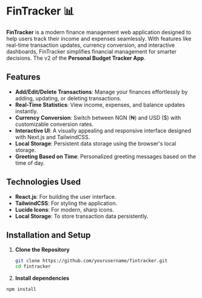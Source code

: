 # FinTracker 📊

**FinTracker** is a modern finance management web application designed to help users track their income and expenses seamlessly. With features like real-time transaction updates, currency conversion, and interactive dashboards, FinTracker simplifies financial management for smarter decisions.
The v2 of the **Personal Budget Tracker App**.
## Features

- **Add/Edit/Delete Transactions**: Manage your finances effortlessly by adding, updating, or deleting transactions.
- **Real-Time Statistics**: View income, expenses, and balance updates instantly.
- **Currency Conversion**: Switch between NGN (₦) and USD ($) with customizable conversion rates.
- **Interactive UI**: A visually appealing and responsive interface designed with Next.js and TailwindCSS.
- **Local Storage**: Persistent data storage using the browser's local storage.
- **Greeting Based on Time**: Personalized greeting messages based on the time of day.

## Technologies Used

- **React.js**: For building the user interface.
- **TailwindCSS**: For styling the application.
- **Lucide Icons**: For modern, sharp icons.
- **Local Storage**: To store transaction data persistently.

## Installation and Setup

1. **Clone the Repository**
   ```bash
   git clone https://github.com/yourusername/fintracker.git
   cd fintracker
2. **Install dependencies**
 ```bash
 npm install




